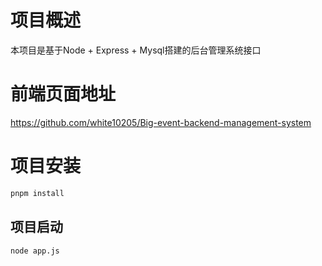 # 项目概述

本项目是基于Node + Express + Mysql搭建的后台管理系统接口

# 前端页面地址
<https://github.com/white10205/Big-event-backend-management-system>

# 项目安装

```sh
pnpm install
```

## 项目启动

```sh
node app.js
```

